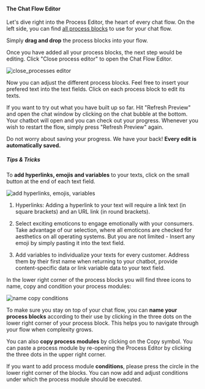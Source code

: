 #### The Chat Flow Editor

Let's dive right into the Process Editor, the heart of every chat flow. On the left side, you can find [all process blocks](https://github.com/loyjoy/welcome/blob/master/documentation/process_building_blocks/PROCESS_BUILDING_BLOCKS.md) to use for your chat flow. 

Simply **drag and drop** the process blocks into your flow. 

Once you have added all your process blocks, the next step would be editing. Click "Close process editor" to open the Chat Flow Editor.

![close_processes editor](https://raw.githubusercontent.com/loyjoy/welcome/master/help/bots/processes/close_process_editor.png)

Now you can adjust the different process blocks. Feel free to insert your prefered text into the text fields. Click on each process block to edit its texts. 

If you want to try out what you have built up so far. Hit "Refresh Preview" and open the chat window by clicking on the chat bubble at the bottom. Your chatbot will open and you can check out your progress. Whenever you wish to restart the flow, simply press "Refresh Preview" again.


Do not worry about saving your progress. We have your back! **Every edit is automatically saved.**


##### Tips & Tricks

To **add hyperlinks, emojis and variables** to your texts, click on the small button at the end of each text field. 

![add hyperlinks, emojis, variables](https://raw.githubusercontent.com/loyjoy/welcome/master/help/bots/processes/adding_links_etc.png) 

1. Hyperlinks: Adding a hyperlink to your text will require a link text (in square brackets) and an URL link (in round brackets).

2. Select exciting emoticons to engage emotionally with your consumers. Take advantage of our selection, where all emoticons are checked for aesthetics on all operating systems. But you are not limited - Insert any emoji by simply pasting it into the text field.

3. Add variables to individualize your texts for every customer. Address them by their first name when returning to your chatbot, provide content-specific data or link variable data to your text field. 

In the lower right corner of the process blocks you will find three icons to name, copy and condition your process modules:

![name copy conditions](https://raw.githubusercontent.com/loyjoy/welcome/master/help/bots/processes/name_copy_condition.png) 

To make sure you stay on top of your chat flow, you can **name your process blocks** according to their use by clicking in the three dots on the lower right corner of your process block. This helps you to navigate through your flow when complexity grows.

You can also **copy process modules** by clicking on the Copy symbol. You can paste a process module by re-opening the Process Editor by clicking the three dots in the upper right corner.

If you want to add process module **conditions**, please press the circle in the lower right corner of the blocks. You can now add and adjust conditions under which the process module should be executed.






